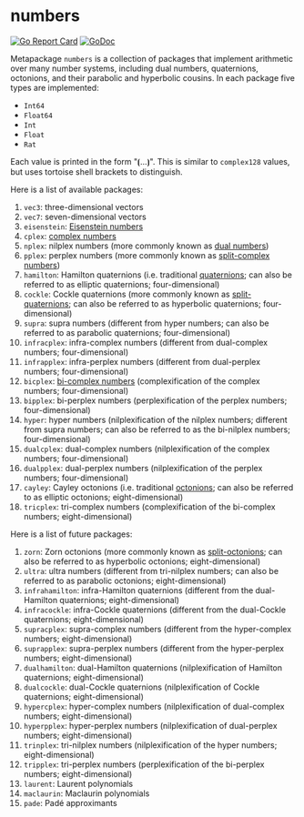 # numbers

[![Go Report Card](https://goreportcard.com/badge/gojp/goreportcard)](https://goreportcard.com/report/github.com/meirizarrygelpi/numbers) [![GoDoc](https://godoc.org/github.com/meirizarrygelpi/numbers?status.svg)](https://godoc.org/github.com/meirizarrygelpi/numbers)

Metapackage `numbers` is a collection of packages that implement arithmetic over many number systems, including dual numbers, quaternions, octonions, and their parabolic and hyperbolic cousins. In each package five types are implemented:

* `Int64`
* `Float64`
* `Int`
* `Float`
* `Rat`

Each value is printed in the form "⦗...⦘". This is similar to `complex128` values, but uses tortoise shell brackets to distinguish.

Here is a list of available packages:

1. `vec3`: three-dimensional vectors
1. `vec7`: seven-dimensional vectors
1. `eisenstein`: [Eisenstein numbers](https://en.wikipedia.org/wiki/Eisenstein_integer)
1. `cplex`: [complex numbers](https://en.wikipedia.org/wiki/Complex_number)
1. `nplex`: nilplex numbers (more commonly known as [dual numbers](https://en.wikipedia.org/wiki/Dual_number))
1. `pplex`: perplex numbers (more commonly known as [split-complex numbers](https://en.wikipedia.org/wiki/Split-complex_number))
1. `hamilton`: Hamilton quaternions (i.e. traditional [quaternions](https://en.wikipedia.org/wiki/Quaternion); can also be referred to as elliptic quaternions; four-dimensional)
1. `cockle`: Cockle quaternions (more commonly known as [split-quaternions](https://en.wikipedia.org/wiki/Split-quaternion); can also be referred to as hyperbolic quaternions; four-dimensional)
1. `supra`: supra numbers (different from hyper numbers; can also be referred to as parabolic quaternions; four-dimensional)
1. `infracplex`: infra-complex numbers (different from dual-complex numbers; four-dimensional)
1. `infrapplex`: infra-perplex numbers (different from dual-perplex numbers; four-dimensional)
1. `bicplex`: [bi-complex numbers](https://en.wikipedia.org/wiki/Bicomplex_number) (complexification of the complex numbers; four-dimensional)
1. `bipplex`: bi-perplex numbers (perplexification of the perplex numbers; four-dimensional)
1. `hyper`: hyper numbers (nilplexification of the nilplex numbers; different from supra numbers; can also be referred to as the bi-nilplex numbers; four-dimensional)
1. `dualcplex`: dual-complex numbers (nilplexification of the complex numbers; four-dimensional)
1. `dualpplex`: dual-perplex numbers (nilplexification of the perplex numbers; four-dimensional)
1. `cayley`: Cayley octonions (i.e. traditional [octonions](https://en.wikipedia.org/wiki/Octonion); can also be referred to as elliptic octonions; eight-dimensional)
1. `tricplex`: tri-complex numbers (complexification of the bi-complex numbers; eight-dimensional)

Here is a list of future packages:

1. `zorn`: Zorn octonions (more commonly known as [split-octonions](https://en.wikipedia.org/wiki/Split-octonion); can also be referred to as hyperbolic octonions; eight-dimensional)
1. `ultra`: ultra numbers (different from tri-nilplex numbers; can also be referred to as parabolic octonions; eight-dimensional)
1. `infrahamilton`: infra-Hamilton quaternions (different from the dual-Hamilton quaternions; eight-dimensional)
1. `infracockle`: infra-Cockle quaternions (different from the dual-Cockle quaternions; eight-dimensional)
1. `supracplex`: supra-complex numbers (different from the hyper-complex numbers; eight-dimensional)
1. `suprapplex`: supra-perplex numbers (different from the hyper-perplex numbers; eight-dimensional)
1. `dualhamilton`: dual-Hamilton quaternions (nilplexification of Hamilton quaternions; eight-dimensional)
1. `dualcockle`: dual-Cockle quaternions (nilplexification of Cockle quaternions; eight-dimensional)
1. `hypercplex`: hyper-complex numbers (nilplexification of dual-complex numbers; eight-dimensional)
1. `hyperpplex`: hyper-perplex numbers (nilplexification of dual-perplex numbers; eight-dimensional)
1. `trinplex`: tri-nilplex numbers (nilplexification of the hyper numbers; eight-dimensional)
1. `tripplex`: tri-perplex numbers (perplexification of the bi-perplex numbers; eight-dimensional)
1. `laurent`: Laurent polynomials
1. `maclaurin`: Maclaurin polynomials
1. `pade`: Padé approximants